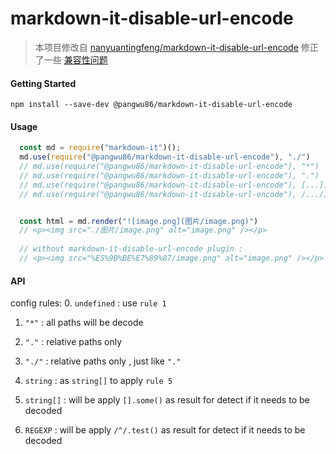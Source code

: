 # markdown-it-disable-url-encode

> 本项目修改自 [nanyuantingfeng/markdown-it-disable-url-encode](https://github.com/nanyuantingfeng/markdown-it-disable-url-encode)
> 修正了一些 [兼容性问题](https://github.com/nanyuantingfeng/markdown-it-disable-url-encode/issues/6)

#### Getting Started

```shell
npm install --save-dev @pangwu86/markdown-it-disable-url-encode
```


#### Usage

```js 
  const md = require("markdown-it")();  
  md.use(require("@pangwu86/markdown-it-disable-url-encode"), "./")
  // md.use(require("@pangwu86/markdown-it-disable-url-encode"), "*")
  // md.use(require("@pangwu86/markdown-it-disable-url-encode"), ".")
  // md.use(require("@pangwu86/markdown-it-disable-url-encode"), [...])
  // md.use(require("@pangwu86/markdown-it-disable-url-encode"), /.../)        


  const html = md.render("![image.png](图片/image.png)")
  // <p><img src="./图片/image.png" alt="image.png" /></p> 
 
  // without markdown-it-disable-url-encode plugin :
  // <p><img src="%E5%9B%BE%E7%89%87/image.png" alt="image.png" /></p>  
```

#### API

config rules: 
0. `undefined` : use `rule 1` 
1. `"*"` :  all paths will be decode 

2. `"."`  :  relative paths only 

3. `"./"` :  relative paths only , just like `"."`

4. `string` :  as `string[]` to apply `rule 5`

5. `string[]` :  will be apply  `[].some()`  as result  for  detect if it needs to be decoded   

6. `REGEXP` :  will be apply  `/^/.test()` as result  for  detect if it needs to be decoded  


